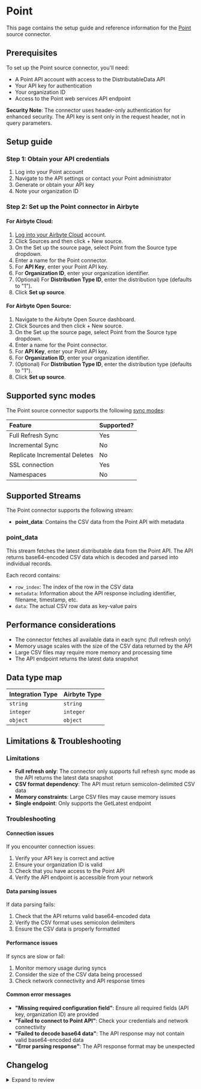 # Point

<HideInUI>

This page contains the setup guide and reference information for the [Point](https://webservices.verzorgdeoverdracht.nl/) source connector.

</HideInUI>

## Prerequisites

To set up the Point source connector, you'll need:

- A Point API account with access to the DistributableData API
- Your API key for authentication
- Your organization ID
- Access to the Point web services API endpoint

**Security Note**: The connector uses header-only authentication for enhanced security. The API key is sent only in the request header, not in query parameters.

## Setup guide

### Step 1: Obtain your API credentials

1. Log into your Point account
2. Navigate to the API settings or contact your Point administrator
3. Generate or obtain your API key
4. Note your organization ID

### Step 2: Set up the Point connector in Airbyte

#### For Airbyte Cloud:

1. [Log into your Airbyte Cloud](https://cloud.airbyte.com/workspaces) account.
2. Click Sources and then click + New source.
3. On the Set up the source page, select Point from the Source type dropdown.
4. Enter a name for the Point connector.
5. For **API Key**, enter your Point API key.
6. For **Organization ID**, enter your organization identifier.
7. (Optional) For **Distribution Type ID**, enter the distribution type (defaults to "1").
8. Click **Set up source**.

#### For Airbyte Open Source:

1. Navigate to the Airbyte Open Source dashboard.
2. Click Sources and then click + New source.
3. On the Set up the source page, select Point from the Source type dropdown.
4. Enter a name for the Point connector.
5. For **API Key**, enter your Point API key.
6. For **Organization ID**, enter your organization identifier.
7. (Optional) For **Distribution Type ID**, enter the distribution type (defaults to "1").
8. Click **Set up source**.

## Supported sync modes

The Point source connector supports the following [sync modes](https://docs.airbyte.com/cloud/core-concepts/#connection-sync-modes):

| Feature                       | Supported? |
| :---------------------------- | :--------- |
| Full Refresh Sync             | Yes        |
| Incremental Sync              | No         |
| Replicate Incremental Deletes | No         |
| SSL connection                | Yes        |
| Namespaces                    | No         |

## Supported Streams

The Point connector supports the following stream:

- **point_data**: Contains the CSV data from the Point API with metadata

### point_data

This stream fetches the latest distributable data from the Point API. The API returns base64-encoded CSV data which is decoded and parsed into individual records.

Each record contains:
- `row_index`: The index of the row in the CSV data
- `metadata`: Information about the API response including identifier, filename, timestamp, etc.
- `data`: The actual CSV row data as key-value pairs

## Performance considerations

- The connector fetches all available data in each sync (full refresh only)
- Memory usage scales with the size of the CSV data returned by the API
- Large CSV files may require more memory and processing time
- The API endpoint returns the latest data snapshot

## Data type map

| Integration Type | Airbyte Type |
| :--------------- | :----------- |
| `string`         | `string`     |
| `integer`        | `integer`    |
| `object`         | `object`     |

## Limitations & Troubleshooting

### Limitations

- **Full refresh only**: The connector only supports full refresh sync mode as the API returns the latest data snapshot
- **CSV format dependency**: The API must return semicolon-delimited CSV data
- **Memory constraints**: Large CSV files may cause memory issues
- **Single endpoint**: Only supports the GetLatest endpoint

### Troubleshooting

#### Connection issues

If you encounter connection issues:

1. Verify your API key is correct and active
2. Ensure your organization ID is valid
3. Check that you have access to the Point API
4. Verify the API endpoint is accessible from your network

#### Data parsing issues

If data parsing fails:

1. Check that the API returns valid base64-encoded data
2. Verify the CSV format uses semicolon delimiters
3. Ensure the CSV data is properly formatted

#### Performance issues

If syncs are slow or fail:

1. Monitor memory usage during syncs
2. Consider the size of the CSV data being processed
3. Check network connectivity and API response times

#### Common error messages

- **"Missing required configuration field"**: Ensure all required fields (API key, organization ID) are provided
- **"Failed to connect to Point API"**: Check your credentials and network connectivity
- **"Failed to decode base64 data"**: The API response may not contain valid base64-encoded data
- **"Error parsing response"**: The API response format may be unexpected

## Changelog

<details>
  <summary>Expand to review</summary>

| Version | Date       | Pull Request | Subject                                     |
| :------ | :--------- | :----------- | :------------------------------------------ |
| 0.1.0   | 2024-01-01 | [#XXXXX](https://github.com/airbytehq/airbyte/pull/XXXXX) | Initial release of Point source connector |

</details>
